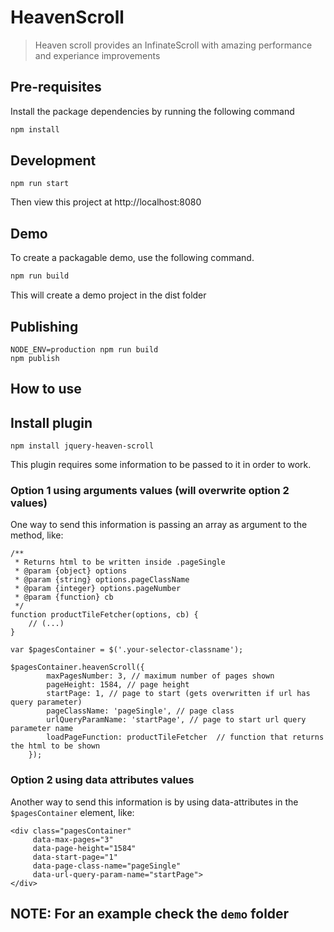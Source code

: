 # HeavenScroll
> Heaven scroll provides an InfinateScroll with amazing performance and experiance improvements

## Pre-requisites
Install the package dependencies by running the following command
```bash
npm install
```

## Development
```
npm run start
```

Then view this project at http://localhost:8080

## Demo
To create a packagable demo, use the following command.
```bash
npm run build
```

This will create a demo project in the dist folder

## Publishing
```
NODE_ENV=production npm run build
npm publish
```

## How to use

## Install plugin

```
npm install jquery-heaven-scroll
```

This plugin requires some information to be passed to it in order to work.

### Option 1 using arguments values (will overwrite option 2 values)

One way to send this information is passing an array as argument to the method, like:

```
/**
 * Returns html to be written inside .pageSingle
 * @param {object} options
 * @param {string} options.pageClassName
 * @param {integer} options.pageNumber
 * @param {function} cb
 */
function productTileFetcher(options, cb) {
	// (...)
}

var $pagesContainer = $('.your-selector-classname');

$pagesContainer.heavenScroll({
		maxPagesNumber: 3, // maximum number of pages shown
		pageHeight: 1584, // page height
		startPage: 1, // page to start (gets overwritten if url has query parameter)
		pageClassName: 'pageSingle', // page class
		urlQueryParamName: 'startPage', // page to start url query parameter name
		loadPageFunction: productTileFetcher  // function that returns the html to be shown
    });
```

### Option 2 using data attributes values

Another way to send this information is by using data-attributes in the `$pagesContainer` element, like:

```
<div class="pagesContainer"
	 data-max-pages="3"
	 data-page-height="1584"
	 data-start-page="1"
	 data-page-class-name="pageSingle"
	 data-url-query-param-name="startPage">
</div>
```

## NOTE: For an example check the `demo` folder